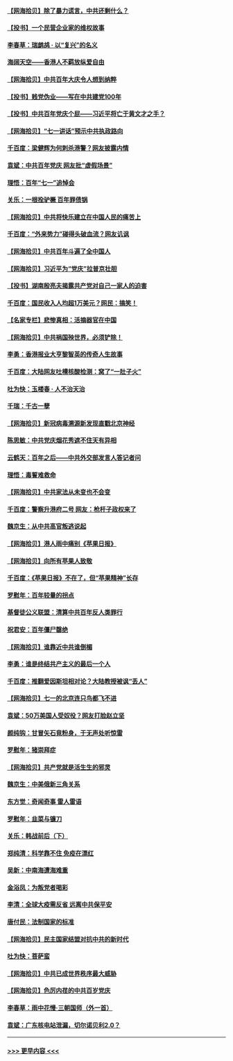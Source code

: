 #### [【网海拾贝】除了暴力谎言，中共还剩什么？](../pages/nsc993/n13071082.md?t=07071401) 
#### [【投书】一个民营企业家的维权故事](../pages/nsc993/n13070932.md?t=07071401) 
#### [李春草：瑞鹧鸪 · 以“复兴”的名义](../pages/nsc993/n13069984.md?t=07071401) 
#### [海阔天空——香港人不羁放纵爱自由](../pages/nsc993/n13069407.md?t=07071401) 
#### [【网海拾贝】中共百年大庆令人想到纳粹](../pages/nsc993/n13068483.md?t=07071401) 
#### [【投书】贱党伪业——写在中共建党100年](../pages/nsc993/n13067843.md?t=07071401) 
#### [【投书】中共百年党庆个屁——习近平将亡于黄文才之手？](../pages/nsc993/n13067425.md?t=07071401) 
#### [【网海拾贝】“七一讲话”预示中共执政路向](../pages/nsc993/n13066434.md?t=07071401) 
#### [千百度：梁健辉为何刺杀港警？网友披露内情](../pages/nsc993/n13066979.md?t=07071401) 
#### [袁斌：中共百年党庆 网友批“虚假场景”](../pages/nsc993/n13066385.md?t=07071401) 
#### [理悟：百年“七一”追悼会](../pages/nsc993/n13066106.md?t=07071401) 
#### [关乐：一根拴驴橛 百年罪债锅](../pages/nsc993/n13066089.md?t=07071401) 
#### [【网海拾贝】中共将快乐建立在中国人民的痛苦上](../pages/nsc993/n13064939.md?t=07071401) 
#### [千百度：“外来势力”碰得头破血流？网友讥讽](../pages/nsc993/n13064878.md?t=07071401) 
#### [【网海拾贝】中共百年斗遍了全中国人](../pages/nsc993/n13060020.md?t=07071401) 
#### [【网海拾贝】习近平为“党庆”拉普京壮胆](../pages/nsc993/n13057781.md?t=07071401) 
#### [【投书】湖南殷亮夫揭露共产党对自己一家人的迫害](../pages/nsc993/n13057744.md?t=07071401) 
#### [千百度：国民收入人均超1万美元？网民：搞笑！](../pages/nsc993/n13057692.md?t=07071401) 
#### [【名家专栏】悲惨真相：活摘器官在中国](../pages/nsc993/n13056611.md?t=07071401) 
#### [【网海拾贝】中共祸国殃世界，必须铲除！](../pages/nsc993/n13056011.md?t=07071401) 
#### [李勇：香港报业大亨黎智英的传奇人生故事](../pages/nsc993/n13055258.md?t=07071401) 
#### [千百度：大陆网友吐槽核酸检测：窝了“一肚子火”](../pages/nsc993/n13055194.md?t=07071401) 
#### [吐为快：玉楼春 · 人不治天治](../pages/nsc993/n13054028.md?t=07071401) 
#### [千瑞：千古一孽](../pages/nsc993/n13054016.md?t=07071401) 
#### [【网海拾贝】新冠病毒溯源新发现直戳北京神经](../pages/nsc993/n13052425.md?t=07071401) 
#### [陈思敏：中共党庆烟花秀遮不住天有异相](../pages/nsc993/n13052020.md?t=07071401) 
#### [云鹤天：百年之后——中共外交部发言人答记者问](../pages/nsc993/n13051604.md?t=07071401) 
#### [理悟：毒誓难救命](../pages/nsc993/n13051601.md?t=07071401) 
#### [【网海拾贝】中共家法从未变也不会变](../pages/nsc993/n13050366.md?t=07071401) 
#### [千百度：警察升港府二号 网友：枪杆子政权来了](../pages/nsc993/n13050261.md?t=07071401) 
#### [魏京生：从中共高官叛逃说起](../pages/nsc993/n13048997.md?t=07071401) 
#### [【网海拾贝】港人雨中痛别《苹果日报》](../pages/nsc993/n13048941.md?t=07071401) 
#### [【网海拾贝】向所有苹果人致敬](../pages/nsc993/n13046795.md?t=07071401) 
#### [千百度：《苹果日报》不在了，但“苹果精神”长存](../pages/nsc993/n13046703.md?t=07071401) 
#### [罗慰年：百年较量的拐点](../pages/nsc993/n13046542.md?t=07071401) 
#### [基督徒公义联盟：清算中共百年反人类罪行](../pages/nsc993/n13046499.md?t=07071401) 
#### [祝君安：百年僵尸罄绝](../pages/nsc993/n13045595.md?t=07071401) 
#### [【网海拾贝】谁靠近中共谁倒楣](../pages/nsc993/n13044667.md?t=07071401) 
#### [李勇：谁是终结共产主义的最后一个人](../pages/nsc993/n13044397.md?t=07071401) 
#### [千百度：推翻爱因斯坦相对论？大陆教授被讽“丢人”](../pages/nsc993/n13043908.md?t=07071401) 
#### [【网海拾贝】七一的北京连只鸟都飞不进](../pages/nsc993/n13041377.md?t=07071401) 
#### [袁斌：50万美国人受奴役？网友打脸赵立坚](../pages/nsc993/n13041330.md?t=07071401) 
#### [颜纯钩：甘冒矢石竟粉身，于无声处听惊雷](../pages/nsc993/n13041140.md?t=07071401) 
#### [罗慰年：猪崇拜症](../pages/nsc993/n13041071.md?t=07071401) 
#### [【网海拾贝】共产党就是活生生的邪灵](../pages/nsc993/n13036627.md?t=07071401) 
#### [魏京生：中美俄新三角关系](../pages/nsc993/n13035986.md?t=07071401) 
#### [东方觉：奇闻奇事 雷人雷语](../pages/nsc993/n13035878.md?t=07071401) 
#### [罗慰年：韭菜与镰刀](../pages/nsc993/n13034374.md?t=07071401) 
#### [关乐：韩战前后（下）](../pages/nsc993/n13034113.md?t=07071401) 
#### [郑纯清：科学靠不住 免疫在漂红](../pages/nsc993/n13034093.md?t=07071401) 
#### [吴新：中南海遭海难重](../pages/nsc993/n13034084.md?t=07071401) 
#### [金浴凤：为叛党者喝彩](../pages/nsc993/n13034058.md?t=07071401) 
#### [李清：全球大疫需反省 远离中共保平安](../pages/nsc993/n13033784.md?t=07071401) 
#### [唐付民：法制国家的标准](../pages/nsc993/n13032944.md?t=07071401) 
#### [【网海拾贝】民主国家结盟对抗中共的新时代](../pages/nsc993/n13031717.md?t=07071401) 
#### [吐为快：菩萨蛮](../pages/nsc993/n13030033.md?t=07071401) 
#### [【网海拾贝】中共已成世界秩序最大威胁](../pages/nsc993/n13028138.md?t=07071401) 
#### [【网海拾贝】色厉内荏的中共百岁党庆](../pages/nsc993/n13025582.md?t=07071401) 
#### [李春草：雨中花慢‧三朝国师（外一首）](../pages/nsc993/n13025567.md?t=07071401) 
#### [袁斌：广东核电站泄漏，切尔诺贝利2.0？](../pages/nsc993/n13025475.md?t=07071401) 

----
#### [ >>> 更早内容 <<< ](../indexes/nsc993-earlier.md)
